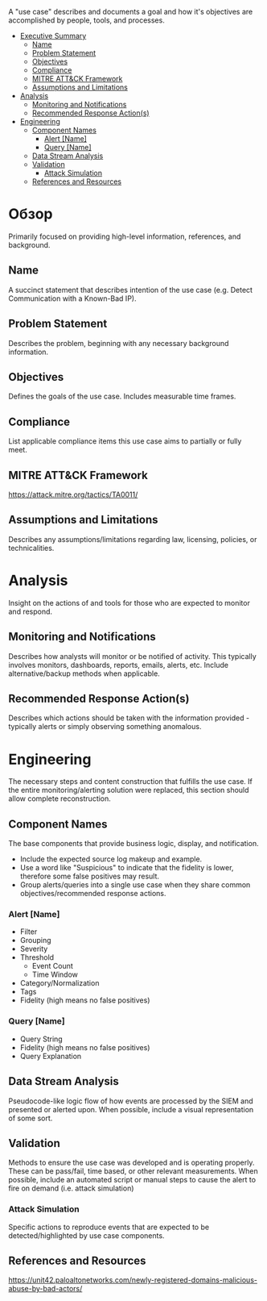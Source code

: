 A "use case" describes and documents a goal and how it's objectives are accomplished by people, tools, and processes.


- [Executive Summary](#executive-summary)
  - [Name](#name)
  - [Problem Statement](#problem-statement)
  - [Objectives](#objectives)
  - [Compliance](#compliance)
  - [MITRE ATT&CK Framework](#mitre-attck-framework)
  - [Assumptions and Limitations](#assumptions-and-limitations)
- [Analysis](#analysis)
  - [Monitoring and Notifications](#monitoring-and-notifications)
  - [Recommended Response Action(s)](#recommended-response-actions)
- [Engineering](#engineering)
  - [Component Names](#component-names)
    - [Alert [Name]](#alert-name)
    - [Query [Name]](#query-name)
  - [Data Stream Analysis](#data-stream-analysis)
  - [Validation](#validation)
    - [Attack Simulation](#attack-simulation)
  - [References and Resources](#references-and-resources)


# Обзор

Primarily focused on providing high-level information, references, and background.


## Name

A succinct statement that describes intention of the use case (e.g. Detect Communication with a Known-Bad IP). 


## Problem Statement

Describes the problem, beginning with any necessary background information.


## Objectives

Defines the goals of the use case. Includes measurable time frames.


## Compliance

List applicable compliance items this use case aims to partially or fully meet.


## MITRE ATT&CK Framework

https://attack.mitre.org/tactics/TA0011/

## Assumptions and Limitations

Describes any assumptions/limitations regarding law, licensing, policies, or technicalities.


# Analysis

Insight on the actions of and tools for those who are expected to monitor and respond.


## Monitoring and Notifications

Describes how analysts will monitor or be notified of activity. This typically involves monitors, dashboards, reports, emails, alerts, etc. Include alternative/backup methods when applicable.


## Recommended Response Action(s)

Describes which actions should be taken with the information provided - typically alerts or simply observing something anomalous.


# Engineering

The necessary steps and content construction that fulfills the use case. If the entire monitoring/alerting solution were replaced, this section should allow complete reconstruction.


## Component Names

The base components that provide business logic, display, and notification. 
- Include the expected source log makeup and example.
- Use a word like "Suspicious" to indicate that the fidelity is lower, therefore some false positives may result.
- Group alerts/queries into a single use case when they share common objectives/recommended response actions.


### Alert [Name]

- Filter
- Grouping
- Severity
- Threshold
  - Event Count
  - Time Window
- Category/Normalization
- Tags
- Fidelity (high means no false positives)


### Query [Name]

- Query String
- Fidelity (high means no false positives)
- Query Explanation


## Data Stream Analysis

Pseudocode-like logic flow of how events are processed by the SIEM and presented or alerted upon. When possible, include a visual representation of some sort.


## Validation

Methods to ensure the use case was developed and is operating properly. These can be pass/fail, time based, or other relevant measurements. When possible, include an automated script or manual steps to cause the alert to fire on demand (i.e. attack simulation)


### Attack Simulation

Specific actions to reproduce events that are expected to be detected/highlighted by use case components.


## References and Resources
https://unit42.paloaltonetworks.com/newly-registered-domains-malicious-abuse-by-bad-actors/
